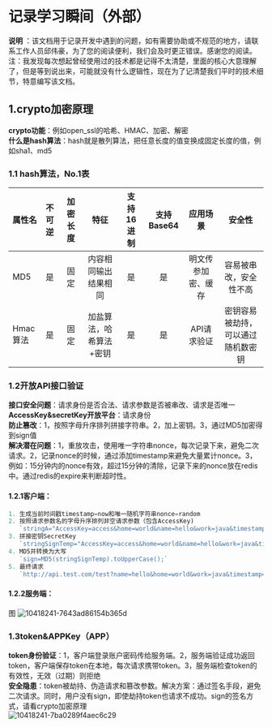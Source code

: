 # 记录学习瞬间（外部）

**说明** ：该文档用于记录开发中遇到的问题，如有需要协助或不规范的地方，请联系工作人员邱伟豪，为了您的阅读便利，我们会及时更正错误。感谢您的阅读。注：我发现每次想起曾经使用过的技术都是记得不太清楚，里面的核心大意理解了，但是等到说出来，可能就没有什么逻辑性，现在为了记清楚我们平时的技术细节，特意编写该文档。

## 1.crypto加密原理

**crypto功能**：例如open_ssl的哈希、HMAC、加密、解密
<br/>
**什么是hash算法**：hash就是散列算法，把任意长度的值变换成固定长度的值，例如sha1、md5
<br/>

### 1.1 hash算法，No.1表

| 属性名| 不可逆 |  加密长度|  特征|支持16进制|  支持Base64|应用场景|安全性|
| :--------  | :-----  | :----:  | :----:  | :----:  | :----:  | :----:  | :----:  |
|MD5 | 是 |固定|内容相同输出结果相同|是|是|明文传参加密、缓存|容易被串改，安全性不高|
|Hmac算法 | 是 |固定|加盐算法，哈希算法+密钥|是|是|API请求验证|密钥容易被劫持，可以通过随机数密钥|

### 1.2开放API接口验证

**接口安全问题**：请求身份是否合法、请求参数是否被串改、请求是否唯一
<br/>
**AccessKey&secretKey开放平台**：请求身份
<br/>
**防止篡改**：1，按照字母升序排列拼接字符串。2，加上密钥。3，通过MD5加密得到sign值
<br/>
**解决潜在问题**：1，重放攻击，使用唯一字符串nonce，每次记录下来，避免二次请求。2，记录nonce的时候，通过添加timestamp来避免大量累计nonce。3，例如：15分钟内的nonce有效，超过15分钟的清除，记录下来的nonce放在redis中。通过redis的expire来判断超时性。
<br/>
#### 1.2.1客户端：

```js
1. 生成当前时间戳timestamp=now和唯一随机字符串nonce=random
2. 按照请求参数名的字母升序排列非空请求参数（包含AccessKey)
   `stringA="AccessKey=access&home=world&name=hello&work=java&timestamp=now&nonce=random";`
3. 拼接密钥SecretKey
   `stringSignTemp="AccessKey=access&home=world&name=hello&work=java&timestamp=now&nonce=random&SecretKey=secret";`
4. MD5并转换为大写
   `sign=MD5(stringSignTemp).toUpperCase();`
5. 最终请求
   `http://api.test.com/test?name=hello&home=world&work=java&timestamp=now&nonce=nonce&sign=sign;
```

#### 1.2.2服务端：

图
![10418241-7643ad86154b365d](https://user-images.githubusercontent.com/30063579/117234786-3ab18680-ae58-11eb-9570-690083d02822.png)


### 1.3token&APPKey（APP）

**token身份验证**：1，客户端登录账户密码传给服务端。2，服务端验证成功返回token，客户端保存token在本地，每次请求携带token。3，服务端检查token的有效性，无效（过期）则拒绝
<br/>
**安全隐患**：token被劫持、伪造请求和篡改参数。解决方案：通过签名手段，避免二次请求。同时，用户没有sign，即使劫持token也请求不成功。sign的签名方式，请看crypto加密原理
<br/>
![10418241-7ba0289f4aec6c29](https://user-images.githubusercontent.com/30063579/117234794-400ed100-ae58-11eb-95db-13b1d76100e6.png)

